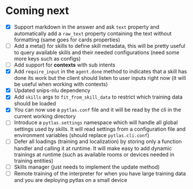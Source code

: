 Coming next
===

- [x] Support markdown in the answer and ask `text` property and automatically add a `raw_text` property containing the text without formatting (same goes for cards properties)
- [ ] Add a meta() for skills to define skill metadata, this will be pretty useful to query available skills and their needed configurations (need some more keys such as configs)
- [ ] Add support for **contexts** with sub intents
- [x] Add `require_input` in the `agent.done` method to indicates that a skill has done its work but the client should listen to user inputs right now (it will be useful when working with contexts)
- [x] Updated snips-nlu dependency
- [x] Add `skills` args to `fit_from_skill_data` to restrict which training data should be loaded
- [x] You can now use a `pytlas.conf` file and it will be read by the cli in the current working directory
- [ ] Introduce a `pytlas.settings` namespace which will handle all global settings used by skills. It will read settings from a configuration file and environment variables (should replace `pytlas.cli.conf`)
- [ ] Defer all loadings (training and localization) by storing only a function handler and calling it at runtime. It will make easy to add dynamic trainings at runtime (such as available rooms or devices needed in training entities)
- [ ] Skills manager (just needs to implement the update method)
- [ ] Remote training of the interpreter for when you have large training data and you are deploying pytlas on a small device

